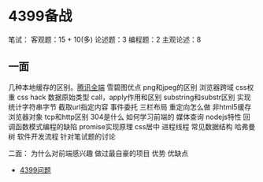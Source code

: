 <!-- 2017/10/5 -->

# 4399备战

笔试：
客观题：15 + 10(多)
论述题：3
编程题：2
主观论述：8

## 一面

几种本地缓存的区别。[腾讯全端](http://www.alloyteam.com/2012/03/web-cache-2-browser-cache/)
雪碧图优点
png和jpeg的区别
浏览器跨域
css权重
css hack
数据原始类型
call，apply作用和区别
substring和substr区别
实现统计字符串字节
截取url指定内容
事件委托
三栏布局
重定向怎么做
非html5缓存
浏览器对象
tcp和http区别
304是什么
如何学习前端的
媒体查询
nodejs特性
回调函数模式编程的缺陷
promise实现原理
css居中
进程线程
常见数据结构
哈弗曼树
软件开发流程
针对笔试题的讨论

二面：
为什么对前端感兴趣
做过最自豪的项目
优势
优缺点

- [4399问题](http://www.kanzhun.com/msh/g3284-z2117/)